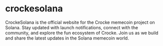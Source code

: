 # crockesolana
CrockeSolana is the official website for the Crocke memecoin project on Solana. Stay updated with launch notifications, connect with the community, and explore the fun ecosystem of Crocke. Join us as we build and share the latest updates in the Solana memecoin world.
